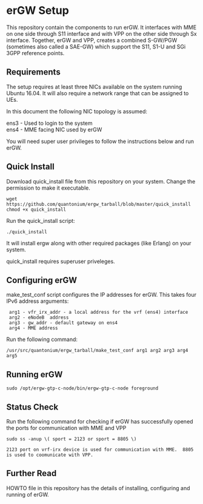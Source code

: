 erGW Setup
==========

This repository contain the components to run erGW.  It interfaces with MME on one side 
through S11 interface and with VPP on the other side through Sx interface.
Together, erGW and VPP, creates a combined S-GW/PGW (sometimes also called a SAE-GW) 
which support the S11, S1-U and SGi 3GPP reference points.

Requirements
------------

The setup requires at least three NICs available on the 
system running Ubuntu 16.04.  It will also require
a network range that can be assigned to UEs.

In this document the following NIC topology is assumed:

ens3 - Used to login to the system  
ens4 - MME facing NIC used by erGW  

You will need super user privileges to follow the instructions below and run erGW.

Quick Install
-------------
Download quick_install file from this repository on your system.  Change the 
permission to make it executable.  
	
	wget https://github.com/quantonium/ergw_tarball/blob/master/quick_install
	chmod +x quick_install


Run the quick_install script:

	./quick_install


It will install ergw along with other required packages (like Erlang) on your system.  

quick_install requires superuser priveleges.

Configuring erGW
----------------

make_test_conf script configures the IP addresses for erGW.  This takes 
four IPv6 address arguments:  

     arg1 - vfr_irx_addr - a local address for the vrf (ens4) interface  
     arg2 - eNodeB  address   
     arg3 - gw_addr - default gateway on ens4  
     arg4 - MME address  

Run the following command:  

	/usr/src/quantonium/ergw_tarball/make_test_conf arg1 arg2 arg3 arg4 arg5


Running erGW
------------

	sudo /opt/ergw-gtp-c-node/bin/ergw-gtp-c-node foreground


Status Check
------------
Run the following command for checking if erGW has successfully opened the 
  ports for communication with MME and VPP

	sudo ss -anup \( sport = 2123 or sport = 8805 \)  

    2123 port on vrf-irx device is used for communication with MME.  8805 is used to coomunicate with VPP.


Further Read
------------
HOWTO file in this repository has the details of installing, configuring and running 
of erGW.
